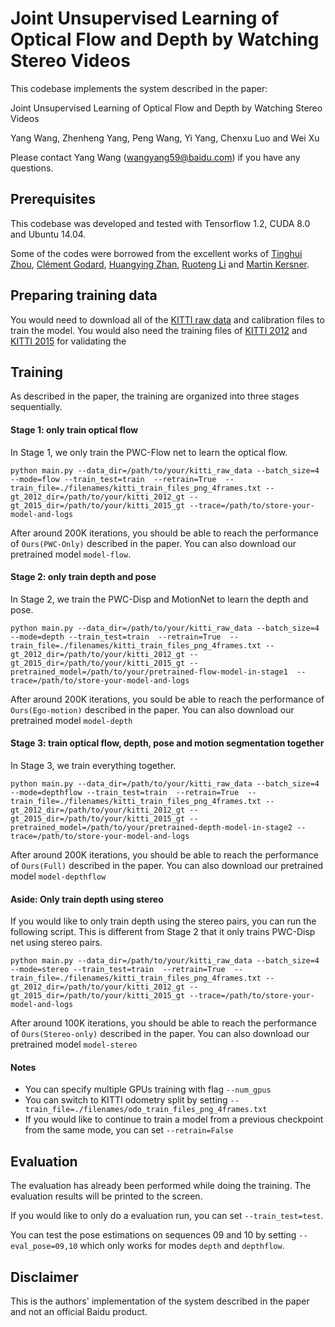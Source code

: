 # Joint Unsupervised Learning of Optical Flow and Depth by Watching Stereo Videos
This codebase implements the system described in the paper:

Joint Unsupervised Learning of Optical Flow and Depth by Watching Stereo Videos

Yang Wang, Zhenheng Yang, Peng Wang, Yi Yang, Chenxu Luo and Wei Xu

Please contact Yang Wang (wangyang59@baidu.com) if you have any questions.


## Prerequisites
This codebase was developed and tested with Tensorflow 1.2, CUDA 8.0 and Ubuntu 14.04. 

Some of the codes were borrowed from the excellent works of [Tinghui Zhou](https://github.com/tinghuiz/SfMLearner), [Clément Godard](https://github.com/mrharicot/monodepth), [Huangying Zhan](https://github.com/Huangying-Zhan/Depth-VO-Feat), [Ruoteng Li](https://github.com/liruoteng/OpticalFlowToolkit) and [Martin Kersner](https://github.com/martinkersner/py_img_seg_eval).


## Preparing training data
You would need to download all of the [KITTI raw data](http://www.cvlibs.net/datasets/kitti/raw_data.php) and calibration files to train the model. You would also need the training files of [KITTI 2012](http://www.cvlibs.net/datasets/kitti/eval_stereo_flow.php?benchmark=stereo) and [KITTI 2015](http://www.cvlibs.net/datasets/kitti/eval_scene_flow.php?benchmark=stereo) for validating the 

## Training
As described in the paper, the training are organized into three stages sequentially. 

#### Stage 1: only train optical flow
In Stage 1, we only train the PWC-Flow net to learn the optical flow. 
```
python main.py --data_dir=/path/to/your/kitti_raw_data --batch_size=4 --mode=flow --train_test=train  --retrain=True  --train_file=./filenames/kitti_train_files_png_4frames.txt --gt_2012_dir=/path/to/your/kitti_2012_gt --gt_2015_dir=/path/to/your/kitti_2015_gt --trace=/path/to/store-your-model-and-logs
```
After around 200K iterations, you should be able to reach the performance of `Ours(PWC-Only)` described in the paper. You can also download our pretrained model `model-flow`.

#### Stage 2: only train depth and pose
In Stage 2, we train the PWC-Disp and MotionNet to learn the depth and pose.
```
python main.py --data_dir=/path/to/your/kitti_raw_data --batch_size=4  --mode=depth --train_test=train  --retrain=True  --train_file=./filenames/kitti_train_files_png_4frames.txt --gt_2012_dir=/path/to/your/kitti_2012_gt --gt_2015_dir=/path/to/your/kitti_2015_gt --pretrained_model=/path/to/your/pretrained-flow-model-in-stage1  --trace=/path/to/store-your-model-and-logs
```
After around 200K iterations, you sould be able to reach the performance of `Ours(Ego-motion)` described in the paper. You can also download our pretrained model `model-depth`

#### Stage 3: train optical flow, depth, pose and motion segmentation together
In Stage 3, we train everything together.
```
python main.py --data_dir=/path/to/your/kitti_raw_data --batch_size=4  --mode=depthflow --train_test=train  --retrain=True  --train_file=./filenames/kitti_train_files_png_4frames.txt --gt_2012_dir=/path/to/your/kitti_2012_gt --gt_2015_dir=/path/to/your/kitti_2015_gt --pretrained_model=/path/to/your/pretrained-depth-model-in-stage2 --trace=/path/to/store-your-model-and-logs
```
After around 200K iterations, you should be able to reach the performance of `Ours(Full)` described in the paper. You can also download our pretrained model `model-depthflow`

#### Aside: Only train depth using stereo
If you would like to only train depth using the stereo pairs, you can run the following script. This is different from Stage 2 that it only trains PWC-Disp net using stereo pairs. 

```
python main.py --data_dir=/path/to/your/kitti_raw_data --batch_size=4 --mode=stereo --train_test=train  --retrain=True  --train_file=./filenames/kitti_train_files_png_4frames.txt --gt_2012_dir=/path/to/your/kitti_2012_gt --gt_2015_dir=/path/to/your/kitti_2015_gt --trace=/path/to/store-your-model-and-logs
```

After around 100K iterations, you should be able to reach the performance of `Ours(Stereo-only)` described in the paper. You can also download our pretrained model `model-stereo`

#### Notes
- You can specify multiple GPUs training with flag `--num_gpus`
- You can switch to KITTI odometry split by setting `--train_file=./filenames/odo_train_files_png_4frames.txt`
- If you would like to continue to train a model from a previous checkpoint from the same mode, you can set `--retrain=False` 

## Evaluation
The evaluation has already been performed while doing the training. The evaluation results will be printed to the screen.

If you would like to only do a evaluation run, you can set `--train_test=test`.

You can test the pose estimations on sequences 09 and 10 by setting `--eval_pose=09,10` which only works for modes `depth` and `depthflow`.


## Disclaimer
This is the authors' implementation of the system described in the paper and not an official Baidu product.